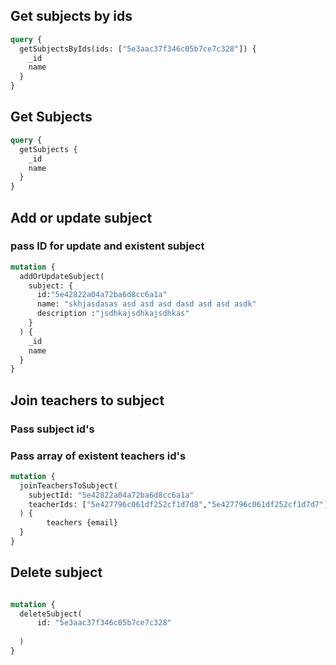 ## Get subjects by ids 

```GraphQl
query {
  getSubjectsByIds(ids: ["5e3aac37f346c05b7ce7c328"]) {
    _id
    name
  }
}
```
## Get Subjects

```GraphQl
query {
  getSubjects {
    _id
    name
  }
}

```
 
## Add or update subject
### pass ID for update and existent subject
```GraphQl
mutation {
  addOrUpdateSubject(
    subject: {      
      id:"5e42822a04a72ba6d8cc6a1a"  
      name: "skhjasdasas asd asd asd dasd asd asd asdk"
      description :"jsdhkajsdhkajsdhkas"      
    }
  ) {
    _id
    name
  }
}
```



## Join teachers to subject
### Pass subject id's
### Pass array of existent teachers id's 

```GraphQl
mutation {
  joinTeachersToSubject(
    subjectId: "5e42822a04a72ba6d8cc6a1a"
    teacherIds: ["5e427796c061df252cf1d7d8","5e427796c061df252cf1d7d7"]
  ) {
		teachers {email}
  }
}
```


## Delete subject

```GraphQl

mutation {
  deleteSubject(    
      id: "5e3aac37f346c05b7ce7c328"
      
  ) 
}

```


